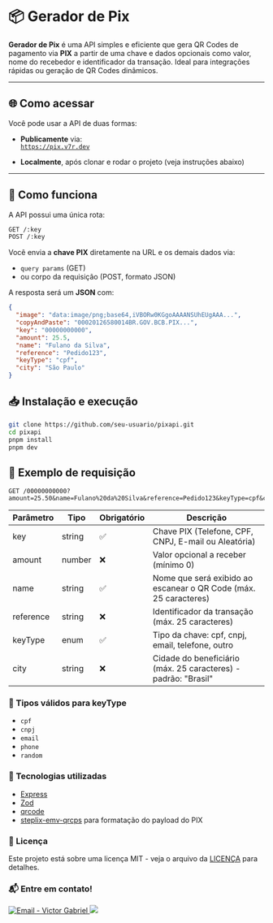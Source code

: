 # 📦 Gerador de Pix

**Gerador de Pix** é uma API simples e eficiente que gera QR Codes de pagamento via **PIX** a partir de uma chave e dados opcionais como valor, nome do recebedor e identificador da transação. Ideal para integrações rápidas ou geração de QR Codes dinâmicos.

---

## 🌐 Como acessar

Você pode usar a API de duas formas:

- **Publicamente** via:  
  [`https://pix.v7r.dev`](https://pix.v7r.dev)

- **Localmente**, após clonar e rodar o projeto (veja instruções abaixo)

---

## 🚀 Como funciona
A API possui uma única rota:

```bash
GET /:key
POST /:key
```
Você envia a **chave PIX** diretamente na URL e os demais dados via:

- `query params` (GET)
- ou corpo da requisição (POST, formato JSON)

A resposta será um **JSON** com:

```json
{
  "image": "data:image/png;base64,iVBORw0KGgoAAAANSUhEUgAAA...",
  "copyAndPaste": "00020126580014BR.GOV.BCB.PIX...",
  "key": "00000000000",
  "amount": 25.5,
  "name": "Fulano da Silva",
  "reference": "Pedido123",
  "keyType": "cpf",
  "city": "São Paulo"
}
```

## 📥 Instalação e execução

```bash
git clone https://github.com/seu-usuario/pixapi.git
cd pixapi
pnpm install
pnpm dev
```

## 🧪 Exemplo de requisição

```
GET /00000000000?amount=25.50&name=Fulano%20da%20Silva&reference=Pedido123&keyType=cpf&city=São%20Paulo
```

| Parâmetro | Tipo   | Obrigatório | Descrição                                                        |
|-----------|--------|-------------|------------------------------------------------------------------|
| key       | string | ✅           | Chave PIX (Telefone, CPF, CNPJ, E-mail ou Aleatória)             |
| amount    | number | ❌           | Valor opcional a receber (mínimo 0)                              |
| name      | string | ✅           | Nome que será exibido ao escanear o QR Code (máx. 25 caracteres) |
| reference | string | ❌           | Identificador da transação (máx. 25 caracteres)                  |
| keyType   | enum   | ✅           | Tipo da chave: cpf, cnpj, email, telefone, outro                   |
| city      | string | ❌           | Cidade do beneficiário (máx. 25 caracteres) - padrão: "Brasil"   |

### 📌 Tipos válidos para keyType
- `cpf`
- `cnpj`
- `email`
- `phone`
- `random`


### 🧠 Tecnologias utilizadas
- [Express](https://expressjs.com/)
- [Zod](https://zod.dev/)
- [qrcode](https://www.npmjs.com/qrcode)
- [steplix-emv-qrcps](https://github.com/steplix/emv-qrcps) para formatação do payload do PIX

### :page_facing_up: Licença
Este projeto está sobre uma licença MIT - veja o arquivo da [LICENÇA](/LICENSE) para detalhes. 

### :mailbox_with_mail: Entre em contato!

<a href="mailto:victorgrodriguesm7@gmail.com" target="_blank" >
  <img alt="Email - Victor Gabriel" src="https://img.shields.io/badge/Email--%23F8952D?style=social&logo=gmail">
</a>
<a href="https://www.linkedin.com/in/victorgrodriguesm7/">
    <img src="https://img.shields.io/badge/Linkedin--%23F8952D?style=social&logo=linkedin">
</a>